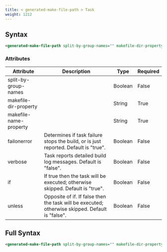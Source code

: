 ```yaml
---
title: < generated-make-file-path > Task
weight: 1212
---
```

## Syntax
```xml
<generated-make-file-path split-by-group-names="" makefile-dir-property="" makefile-name-property="" failonerror="" verbose="" if="" unless="" />
```
### Attributes
| Attribute | Description | Type | Required |
| --------- | ----------- | ---- | -------- |
| split-by-group-names |  | Boolean | False |
| makefile-dir-property |  | String | True |
| makefile-name-property |  | String | True |
| failonerror | Determines if task failure stops the build, or is just reported. Default is &quot;true&quot;. | Boolean | False |
| verbose | Task reports detailed build log messages.  Default is &quot;false&quot;. | Boolean | False |
| if | If true then the task will be executed; otherwise skipped. Default is &quot;true&quot;. | Boolean | False |
| unless | Opposite of if.  If false then the task will be executed; otherwise skipped. Default is &quot;false&quot;. | Boolean | False |

## Full Syntax
```xml
<generated-make-file-path split-by-group-names="" makefile-dir-property="" makefile-name-property="" failonerror="" verbose="" if="" unless="" />
```
